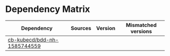 # Dependency Matrix

Dependency | Sources | Version | Mismatched versions
---------- | ------- | ------- | -------------------
[cb-kubecd/bdd-nh-1585744559](https://github.com/cb-kubecd/bdd-nh-1585744559.git) |  | []() | 
